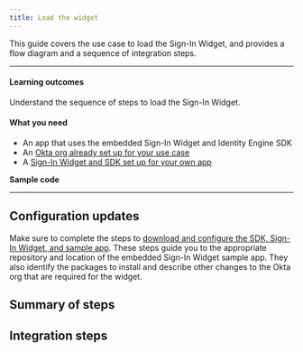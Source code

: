 ```yaml
---
title: Load the widget
---
```


<ApiLifecycle access="ie" />

This guide covers the use case to load the Sign-In Widget, and provides a flow diagram and a sequence of integration steps.

---

#### Learning outcomes

Understand the sequence of steps to load the Sign-In Widget.

#### What you need

* An app that uses the embedded Sign-In Widget and Identity Engine SDK
* An [Okta org already set up for your use case](/docs/guides/oie-embedded-common-org-setup/)
* A [Sign-In Widget and SDK set up for your own app](/docs/guides/oie-embedded-common-download-setup-app/nodejs/main/#set-up-the-sign-in-widget-and-sdk-for-your-own-app)

**Sample code**

<StackSnippet snippet="samplecode" />

---

## Configuration updates

Make sure to complete the steps to [download and configure the SDK, Sign-In Widget, and sample app](/docs/guides/oie-embedded-common-download-setup-app/). These steps guide you to the appropriate repository and location of the embedded Sign-In Widget sample app. They also identify the packages to install and describe other changes to the Okta org that are required for the widget.

## Summary of steps

<StackSnippet snippet="summaryofsteps" />

## Integration steps

<StackSnippet snippet="integrationsteps" />